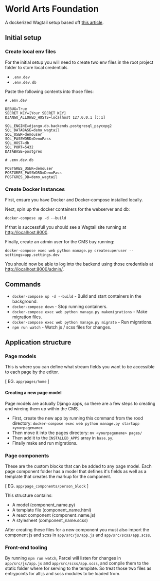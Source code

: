 # World Arts Foundation

A dockerized Wagtail setup based off [this article](https://www.phooky.com/blog/dockerize-wagtail-postgresql-as-a-development-environment/).

## Initial setup

### Create local env files
For the initial setup you will need to create two env files in the root project folder to store local credentials.
- `.env.dev`
- `.env.dev.db`

Paste the following contents into those files:
```
# .env.dev

DEBUG=True
SECRET_KEY=[Your SECRET_KEY]
DJANGO_ALLOWED_HOSTS=localhost 127.0.0.1 [::1]

SQL_ENGINE=django.db.backends.postgresql_psycopg2
SQL_DATABASE=demo_wagtail
SQL_USER=demouser
SQL_PASSWORD=DemoPass
SQL_HOST=db
SQL_PORT=5432
DATABASE=postgres
```

```
# .env.dev.db

POSTGRES_USER=demouser
POSTGRES_PASSWORD=DemoPass
POSTGRES_DB=demo_wagtail
```

### Create Docker instances
First, ensure you have Docker and Docker-compose installed locally.

Next, spin up the docker containers for the webserver and db:
```
docker-compose up -d --build
``` 
If that is successfull you should see a Wagtail site running at [http://localhost:8000](http://localhost:8000).

Finally, create an admin user for the CMS buy running:
```
docker-compose exec web python manage.py createsuperuser --settings=app.settings.dev
```

You should now be able to log into the backend using those credentials at [http://localhost:8000/admin/](http://localhost:8000/admin/).

## Commands
- `docker-compose up -d --build` - Build and start containers in the background.
- `docker-compose down` - Stop running containers.
- `docker-compose exec web python manage.py makemigrations` - Make migration files.
- `docker-compose exec web python manage.py migrate` - Run migrations.
- `npm run watch` - Watch js / scss files for changes.

## Application structure

### Page models
This is where you can define what stream fields you want to be accessible to each page by the editor.

[ EG. `app/pages/home` ]

#### Creating a new page model
Page models are actually Django apps, so there are a few steps to creating and wireing them up within the CMS.
- First, create the new app by running this command from the rood directory: `docker-compose exec web python manage.py startapp <yourpagename>`
- Then move it into the pages directory: `mv <yourpagename> pages/`
- Then add it to the `INSTALLED_APPS` array in `base.py`.
- Finally make and run migrations. 

### Page components
These are the custom blocks that can be added to any page model. Each page component folder has a model that defines it's fields as well as a template that creates the markup for the component.

[ EG. `app/page_components/person_block` ]

This structure contains:
- A model (component_name.py)
- A template file (component_name.html)
- A react component (component_name.js)
- A stylesheet (component_name.scss)

After creating these files for a new component you must also import the component js and scss in `app/src/js/app.js` and `app/src/scss/app.scss`.

### Front-end tooling
By running `npm run watch`, Parcel will listen for changes in `app/src/js/app.js` and `app/src/scss/app.scss`, and compile them to the static folder where for serving to the template. So treat those two files as entrypoints for all js and scss modules to be loaded from.
